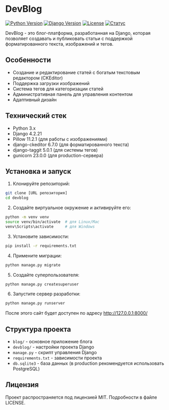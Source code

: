 # DevBlog

[![Python Version](https://img.shields.io/badge/python-3.x-blue.svg)](https://www.python.org/)
[![Django Version](https://img.shields.io/badge/django-4.2.21-green.svg)](https://www.djangoproject.com/)
[![License](https://img.shields.io/badge/license-MIT-blue.svg)](LICENSE)
[![Статус](https://img.shields.io/badge/статус-%20закончен-green.svg)]()

DevBlog - это блог-платформа, разработанная на Django, которая позволяет создавать и публиковать статьи с поддержкой форматированного текста, изображений и тегов.

## Особенности

- Создание и редактирование статей с богатым текстовым редактором (CKEditor)
- Поддержка загрузки изображений
- Система тегов для категоризации статей
- Административная панель для управления контентом
- Адаптивный дизайн

## Технический стек

- Python 3.x
- Django 4.2.21
- Pillow 11.2.1 (для работы с изображениями)
- django-ckeditor 6.7.0 (для форматированного текста)
- django-taggit 5.0.1 (для системы тегов)
- gunicorn 23.0.0 (для production-сервера)

## Установка и запуск

1. Клонируйте репозиторий:
```bash
git clone [URL репозитория]
cd devblog
```

2. Создайте виртуальное окружение и активируйте его:
```bash
python -m venv venv
source venv/bin/activate  # для Linux/Mac
venv\Scripts\activate     # для Windows
```

3. Установите зависимости:
```bash
pip install -r requirements.txt
```

4. Примените миграции:
```bash
python manage.py migrate
```

5. Создайте суперпользователя:
```bash
python manage.py createsuperuser
```

6. Запустите сервер разработки:
```bash
python manage.py runserver
```

После этого сайт будет доступен по адресу http://127.0.0.1:8000/

## Структура проекта

- `blog/` - основное приложение блога
- `devblog/` - настройки проекта Django
- `manage.py` - скрипт управления Django
- `requirements.txt` - зависимости проекта
- `db.sqlite3` - база данных (в production рекомендуется использовать PostgreSQL)

## Лицензия

Проект распространяется под лицензией MIT. Подробности в файле LICENSE.
